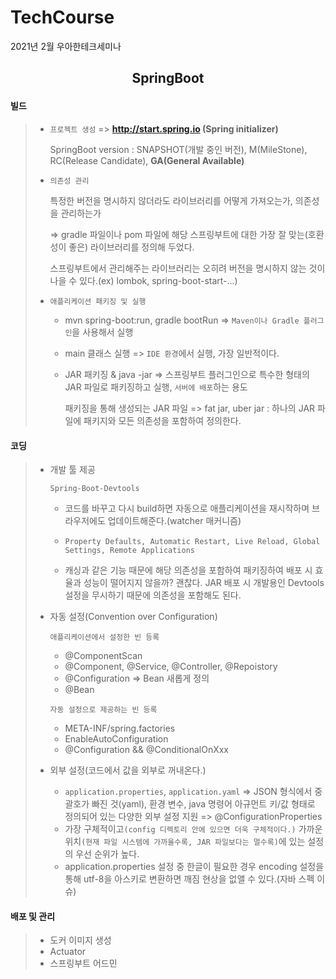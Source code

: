# TechCourse

2021년 2월 우아한테크세미나

## <p style="text-align: center">SpringBoot</p>

#### 빌드

> - `프로젝트 생성` => **http://start.spring.io (Spring initializer)**
> 
>   SpringBoot version : SNAPSHOT(개발 중인 버전), M(MileStone), RC(Release Candidate), **GA(General Available)**
> - `의존성 관리`
>
>   특정한 버전을 명시하지 않더라도 라이브러리를 어떻게 가져오는가, 의존성을 관리하는가
>   
>   => gradle 파일이나 pom 파일에 해당 스프링부트에 대한 가장 잘 맞는(호환성이 좋은) 라이브러리를 정의해 두었다.
>   
>   스프링부트에서 관리해주는 라이브러리는 오히려 버전을 명시하지 않는 것이 나을 수 있다.(ex) lombok, spring-boot-start-...)
> - `애플리케이션 패키징 및 실행`
>
>   - mvn spring-boot:run, gradle bootRun => `Maven이나 Gradle 플러그인`을 사용해서 실행
>   - main 클래스 실행 => `IDE 환경`에서 실행, 가장 일반적이다.
>   - JAR 패키징 & java -jar => 스프링부트 플러그인으로 특수한 형태의 JAR 파일로 패키징하고 실행, `서버에 배포`하는 용도
>
>     패키징을 통해 생성되는 JAR 파일 => fat jar, uber jar : 하나의 JAR 파일에 패키지와 모든 의존성을 포함하여 정의한다.


#### 코딩

> - 개발 툴 제공
>
>    `Spring-Boot-Devtools`
>
>   - 코드를 바꾸고 다시 build하면 자동으로 애플리케이션을 재시작하며 브라우저에도 업데이트해준다.(watcher 매커니즘)
>
>   - `Property Defaults, Automatic Restart, Live Reload, Global Settings, Remote Applications`
>
>   - 캐싱과 같은 기능 때문에 해당 의존성을 포함하여 패키징하여 배포 시 효율과 성능이 떨어지지 않을까?
>     괜찮다. JAR 배포 시 개발용인 Devtools 설정을 무시하기 때문에 의존성을 포함해도 된다.   
> - 자동 설정(Convention over Configuration)
>
>   `애플리케이션에서 설정한 빈 등록`
>   - @ComponentScan
>   - @Component, @Service, @Controller, @Repoistory
>   - @Configuration => Bean 새롭게 정의
>   - @Bean
>
>   `자동 설정으로 제공하는 빈 등록`
>   - META-INF/spring.factories
>   - EnableAutoConfiguration
>   - @Configuration && @ConditionalOnXxx
> - 외부 설정(코드에서 값을 외부로 꺼내온다.)
>   - `application.properties`, `application.yaml` => JSON 형식에서 중괄호가 빠진 것(yaml), 환경 변수, java 명령어 아규먼트 키/값 형태로 정의되어 있는 다양한 외부 설정 지원 => @ConfigurationProperties
>   - 가장 구체적이고`(config 디렉토리 안에 있으면 더욱 구체적이다.)` 가까운 위치`(현재 파일 시스템에 가까울수록, JAR 파일보다는 멀수록)`에 있는 설정의 우선 순위가 높다.
>   - application.properties 설정 중 한글이 필요한 경우 encoding 설정을 통해 utf-8을 아스키로 변환하면 깨짐 현상을 없앨 수 있다.(자바 스펙 이슈)


#### 배포 및 관리

> - 도커 이미지 생성
> - Actuator
> - 스프링부트 어드민
